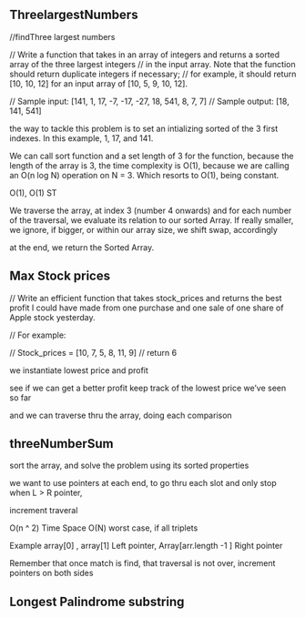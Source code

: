 ## ThreelargestNumbers

//findThree largest numbers 

// Write a function that takes in an array of integers and returns a sorted array of the three largest integers 
// in the input array. Note that the function should return duplicate integers if necessary; 
// for example, it should return [10, 10, 12] for an input array of [10, 5, 9, 10, 12].


// Sample input: [141, 1, 17, -7, -17, -27, 18, 541, 8, 7, 7]
// Sample output: [18, 141, 541]

the way to tackle this problem is to set an intializing sorted of the 3 first indexes. 
In this example, 1, 17, and 141. 

We can call sort function and a set length of 3 for the function, because the length of the array is 3, 
the time complexity is O(1), because we are calling an O(n log N) operation on  N = 3. 
Which resorts to O(1), being constant. 

O(1), O(1) ST

We traverse the array, at index 3 (number 4 onwards) and for each number of the traversal, we evaluate its relation to 
our sorted Array. If really smaller, we ignore, if bigger, or within our array size, we shift swap, accordingly 

at the end, we return the Sorted Array. 


## Max Stock prices 

// Write an efficient function that takes stock_prices and returns the best profit I could have made from one purchase and one sale of one share of Apple stock yesterday.

// For example:

// Stock_prices = [10, 7, 5, 8, 11, 9]
// return 6


we instantiate lowest price and profit 

see if we can get a better profit
keep track of the lowest price we’ve seen so far

and we can traverse thru the array, doing each comparison

## threeNumberSum

sort the array, and solve the problem using its sorted properties

we want to use pointers at each end, to go thru each slot and only stop when L > R pointer, 

increment traveral 

O(n ^ 2) Time
Space O(N) worst case, if all triplets

Example array[0] , array[1] Left pointer, Array[arr.length -1 ] Right pointer

Remember that once match is find, that traversal is not over, increment pointers on both sides



## Longest Palindrome substring


